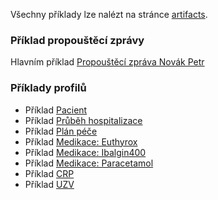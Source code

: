 Všechny příklady lze nalézt na stránce [artifacts](artifacts.html).


### Příklad propouštěcí zprávy 

 Hlavním příklad [Propouštěcí zpráva Novák Petr](Bundle-DischargeBundle-Novak-Petr.html) 

### Příklady profilů

 - Příklad [Pacient](Patient-3f85726c-ad2f-441b-89ce-100000000000.html)
 - Příklad [Průběh hospitalizace](Encounter-10f5c49e-086d-4016-8dd1-b555306bf620.html)
 - Příklad [Plán péče](CarePlan-9c913d06-84fe-4d35-b35b-8b0c7965f535.html)
 - Příklad [Medikace: Euthyrox](MedicationStatement-47472c99-09bf-4007-bfaa-16c9665ae090.html)
 - Příklad [Medikace: Ibalgin400](Medication-med-Ibalgin400.html)
 - Příklad [Medikace: Paracetamol](Medication-med-paracetamol.html)
 - Příklad [CRP](Observation-10f5c49e-086d-4016-8dd1-10000000001b.html)
 - Příklad [UZV](Observation-e15aeeaf-e288-404c-9704-9c8f0b2d4e3a.html)
 